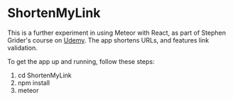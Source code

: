 # ShortenMyLink

This is a further experiment in using Meteor with React, as part of Stephen Grider's course on [Udemy](http://www.udemy.com/meteor-react-tutorial). The app shortens URLs, and features link validation.

To get the app up and running, follow these steps:

1) cd ShortenMyLink
2) npm install
3) meteor
